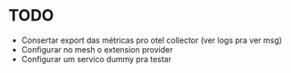 # TODO
- Consertar export das métricas pro otel collector (ver logs pra ver msg)
- Configurar no mesh o extension provider
- Configurar um servico dummy pra testar
